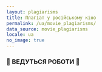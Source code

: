 ```yaml
---
layout: plagiarisms
title: Плагіат у російському кіно
permalink: /ua/movie_plagiarisms/
data_source: movie_plagiarisms
locale: ua
no_image: true
---
```


### 🚧 ВЕДУТЬСЯ РОБОТИ 🚧